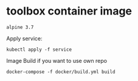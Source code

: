 # toolbox container image

```
alpine 3.7
```

Apply service:
```
kubectl apply -f service
```

Image Build if you want to use own repo
```
docker-compose -f docker/build.yml build
```
